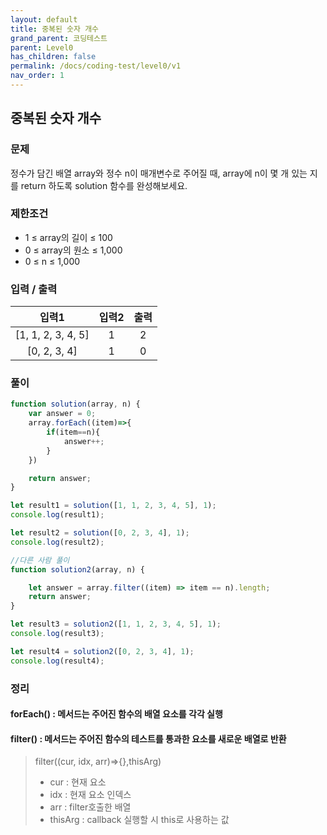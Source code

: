 ```yaml
---
layout: default
title: 중복된 숫자 개수
grand_parent: 코딩테스트
parent: Level0
has_children: false
permalink: /docs/coding-test/level0/v1
nav_order: 1
---
```



## **중복된 숫자 개수** 

### **문제** 

정수가 담긴 배열 array와 정수 n이 매개변수로 주어질 때, array에 n이 몇 개 있는 지를 return 하도록 solution 함수를 완성해보세요.

### **제한조건**
- 1 ≤ array의 길이 ≤ 100  
- 0 ≤ array의 원소 ≤ 1,000  
- 0 ≤ n ≤ 1,000


### **입력 / 출력**

|입력1                  |입력2  |출력   |  
|:---------------------:|:-----:|:-----:|
|[1, 1, 2, 3, 4, 5]     |1      |2      |
|[0, 2, 3, 4]	        |1      |0      |


### **풀이**

```js
function solution(array, n) {
    var answer = 0;
    array.forEach((item)=>{
        if(item==n){
            answer++;
        }
    })

    return answer;
}

let result1 = solution([1, 1, 2, 3, 4, 5], 1);
console.log(result1);

let result2 = solution([0, 2, 3, 4], 1);
console.log(result2);
```

```js
//다른 사람 풀이
function solution2(array, n) {

    let answer = array.filter((item) => item == n).length;
    return answer;
}

let result3 = solution2([1, 1, 2, 3, 4, 5], 1);
console.log(result3);

let result4 = solution2([0, 2, 3, 4], 1);
console.log(result4);
```

### **정리**

#### **forEach() : 메서드는 주어진 함수의 배열 요소를 각각 실행**
#### **filter() : 메서드는 주어진 함수의 테스트를 통과한 요소를 새로운 배열로 반환**
> filter((cur, idx, arr)=>{},thisArg)
> - cur : 현재 요소
> - idx : 현재 요소 인덱스
> - arr : filter호출한 배열
> - thisArg : callback 실행할 시 this로 사용하는 값